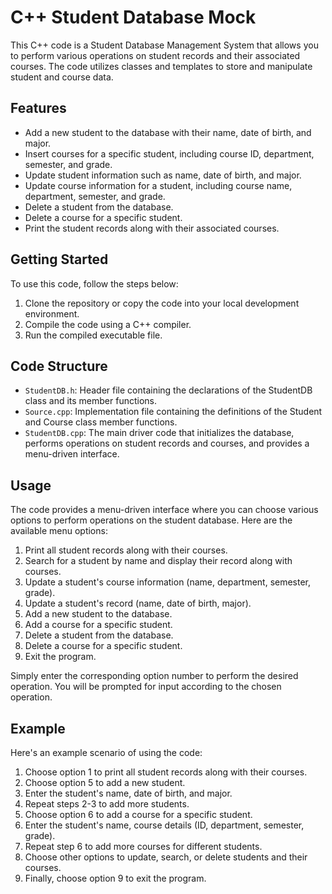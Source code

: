 
#  C++ Student Database Mock

This C++ code is a Student Database Management System that allows you to perform various operations on student records and their associated courses. The code utilizes classes and templates to store and manipulate student and course data.

## Features

- Add a new student to the database with their name, date of birth, and major.
- Insert courses for a specific student, including course ID, department, semester, and grade.
- Update student information such as name, date of birth, and major.
- Update course information for a student, including course name, department, semester, and grade.
- Delete a student from the database.
- Delete a course for a specific student.
- Print the student records along with their associated courses.

## Getting Started

To use this code, follow the steps below:

1) Clone the repository or copy the code into your local development environment.
2) Compile the code using a C++ compiler.
3) Run the compiled executable file.

## Code Structure

- `StudentDB.h`: Header file containing the declarations of the StudentDB class and its member functions.
- `Source.cpp`: Implementation file containing the definitions of the Student and Course class member functions.
- `StudentDB.cpp`: The main driver code that initializes the database, performs operations on student records and courses, and provides a menu-driven interface.

## Usage

The code provides a menu-driven interface where you can choose various options to perform operations on the student database. Here are the available menu options:

1) Print all student records along with their courses.
2) Search for a student by name and display their record along with courses.
3) Update a student's course information (name, department, semester, grade).
4) Update a student's record (name, date of birth, major).
5) Add a new student to the database.
6) Add a course for a specific student.
7) Delete a student from the database.
8) Delete a course for a specific student.
9) Exit the program.

Simply enter the corresponding option number to perform the desired operation. You will be prompted for input according to the chosen operation.

## Example

Here's an example scenario of using the code:

1) Choose option 1 to print all student records along with their courses.
2) Choose option 5 to add a new student.
3) Enter the student's name, date of birth, and major.
4) Repeat steps 2-3 to add more students.
5) Choose option 6 to add a course for a specific student.
6) Enter the student's name, course details (ID, department, semester, grade).
7) Repeat step 6 to add more courses for different students.
8) Choose other options to update, search, or delete students and their courses.
9) Finally, choose option 9 to exit the program.


